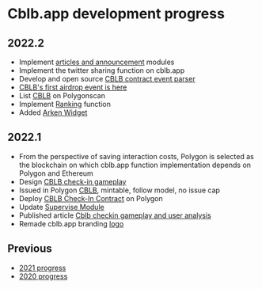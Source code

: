 # Cblb.app development progress

## 2022.2

- Implement [articles and announcement](https://cblb.app/publish/articles) modules
- Implement the twitter sharing function on cblb.app
- Develop and open source [CBLB contract event parser](https://github.com/cblb-app/cblb-event-parse-website)
- [CBLB's first airdrop event is here](https://github.com/cblb-app/cblb-articles/blob/master/2022/cblb-airdrop-en.md)
- List [CBLB](https://polygonscan.com/token/0x7a45922F95C845Ff9bE01112AfCF207968a9cA0B) on Polygonscan
- Implement [Ranking](https://cblb.app/ranking) function
- Added [Arken Widget](https://docs.arken.finance/arken-finance/integrating-with-arken-finance/arken-widgets)

## 2022.1

- From the perspective of saving interaction costs, Polygon is selected as the blockchain on which cblb.app function implementation depends on Polygon and Ethereum
- Design [CBLB check-in gameplay](https://cblb.app/supervise/cblb-check-in)
- Issued in Polygon [CBLB](https://polygonscan.com/token/0x7a45922F95C845Ff9bE01112AfCF207968a9cA0B), mintable, follow model, no issue cap
- Deploy [CBLB Check-In Contract](https://polygonscan.com/address/0x15942E96becA7fA6081740dFB74D7702ec2C3B88) on Polygon
- Update [Supervise Module](https://cblb.app/supervise/progress)
- Published article [Cblb checkin gameplay and user analysis](https://github.com/cblb-app/cblb-articles/blob/master/analysis/cblb-checkin-users-analysis.md)
- Remade cblb.app branding [logo](https://github.com/cblb-app/cblb-token-info/blob/master/media/cblb-logo-512-512.png)

## Previous

- [2021 progress](https://github.com/cblb-app/cblb-app-progress/tree/master/2021)
- [2020 progress](https://github.com/cblb-app/cblb-app-progress/tree/master/2020)
